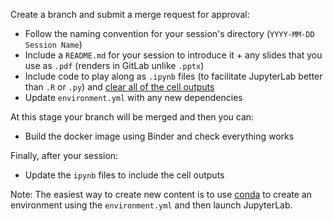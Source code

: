 Create a branch and submit a merge request for approval:

- Follow the naming convention for your session's directory (`YYYY-MM-DD Session Name`)
- Include a `README.md` for your session to introduce it + any slides that you use as `.pdf` (renders in GitLab unlike `.pptx`)
- Include code to play along as `.ipynb` files (to facilitate JupyterLab better than `.R` or `.py`) and [clear all of the cell outputs](https://stackoverflow.com/questions/39924826/keyboard-shortcut-to-clear-cell-output-in-jupyter-notebook)
- Update `environment.yml` with any new dependencies

At this stage your branch will be merged and then you can:

- Build the docker image using Binder and check everything works

Finally, after your session:

- Update the `ipynb` files to include the cell outputs

Note: The easiest way to create new content is to use [conda](https://conda.io/projects/conda/en/latest/index.html) to create an environment using the `environment.yml` and then launch JupyterLab. 
